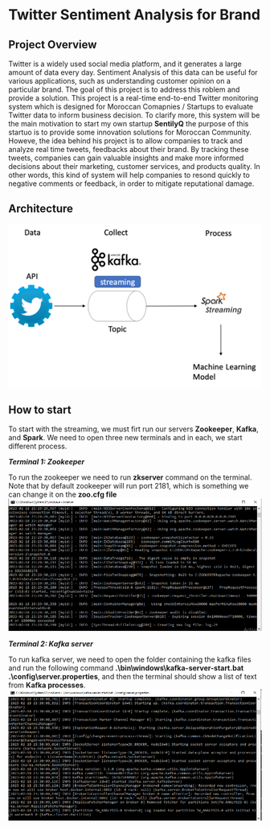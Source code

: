 # Twitter Sentiment Analysis for Brand

## Project Overview

Twitter is a widely used social media platform, and it generates a large amount of data every day. Sentiment Analysis of this data can be useful for various applications, such as understanding customer opinion on a particular brand. The goal of this project is to address this roblem and provide a solution. This project is a real-time end-to-end Twitter monitoring system which is designed for Moroccan Comapnies / Startups to evaluate Twitter data to inform business decision. To clarify more, this system will be the main motivation to start my own startup **SentilyQ** the purpose of this startuo is to provide some innovation solutions for Moroccan Community. Howeve, the idea behind his project is to allow companies to track and analyze real time tweets, feedbacks about their brand. By tracking these tweets, companies can gain valuable insights and make more informed decisions about their marketing, customer services, and products quality. In other words, this kind of system will help companies to resond quickly to negative comments or feedback, in order to mitigate reputational damage.

## Architecture

![The Architecture of the project](./images/architectureV2.png)


## How to start
To start with the streaming, we must firt run our servers **Zookeeper**, **Kafka**, and **Spark**. We need to open three new terminals and in each, we start different process.

***Terminal 1: Zookeeper***

To run the zookeeper we need to run **zkserver** command on the terminal. Note that by default zookeeper will run port 2181, which is something we can change it on the **zoo.cfg file**
![The zookeeper Server](./images/zkserver.png)

***Terminal 2: Kafka server***

To run kafka server, we need to open the folder containing the kafka files and run the following command **.\bin\windows\kafka-server-start.bat .\config\server.properties**, and then the terminal should show a list of text from **Kafka processes**.
![The kafka server](./images/kafka.png)
